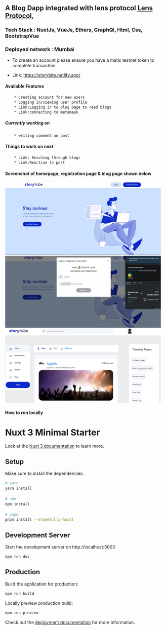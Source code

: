 ## A Blog Dapp integrated with lens protocol [Lens Protocol](https://www.lens.dev/), 

### Tech Stack : NuxtJs, VueJs, Ethers, GraphQl, Html, Css, BootstrapVue

### Deployed network : Mumbai

- To create an account please ensure you have a matic testnet token to complete transaction

- Link: https://storybite.netlify.app/

#### Available Features
        * Creating account for new users
        * Logging in/viewing user profile
        * Link:Logging in to blog page to read blogs
        * Link:connecting to metamask

##### Currently working on
        * writing comment on post
        
#### Things to work on next
        * Link: Seaching through blogs
        * Link:Reaction to post
        
#### Screenshot of homepage, registration page & blog page shown below

![image](./images/homepage.JPG "Optional Title")
![image](./images/login-screen.JPG "Optional Title")
![image](./images/blogpage.JPG "Optional Title")


#### How to run locally

# Nuxt 3 Minimal Starter

Look at the [Nuxt 3 documentation](https://nuxt.com/docs/getting-started/introduction) to learn more.

## Setup

Make sure to install the dependencies:

```bash
# yarn
yarn install

# npm
npm install

# pnpm
pnpm install --shamefully-hoist
```

## Development Server

Start the development server on http://localhost:3000

```bash
npm run dev
```

## Production

Build the application for production:

```bash
npm run build
```

Locally preview production build:

```bash
npm run preview
```

Check out the [deployment documentation](https://nuxt.com/docs/getting-started/deployment) for more information.
